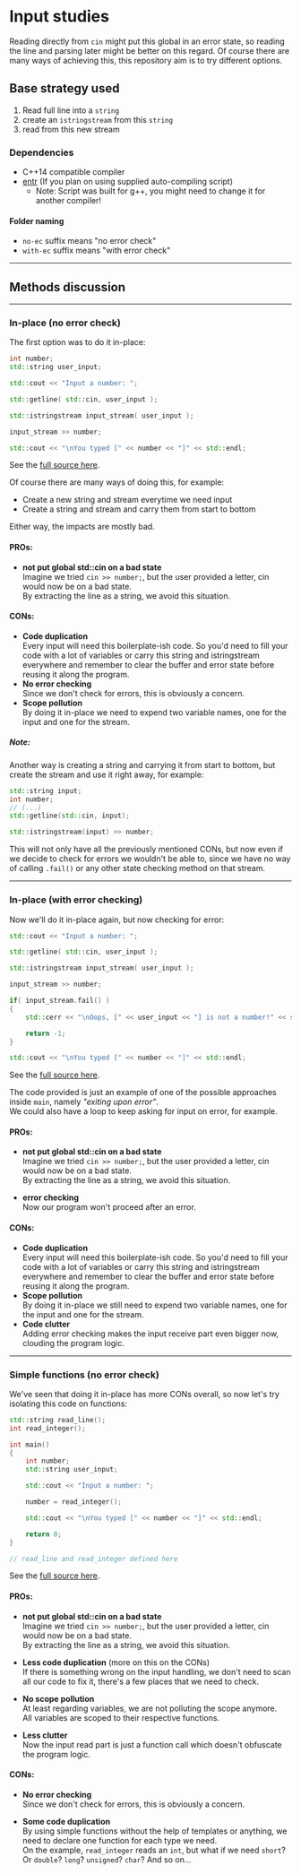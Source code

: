 # Input studies

Reading directly from `cin` might put this global in an error state, so reading the line and parsing later might be better on this regard.
Of course there are many ways of achieving this, this repository aim is to try different options.

## Base strategy used
1. Read full line into a `string`
2. create an `istringstream` from this `string`
3. read from this new stream

### Dependencies
- C++14 compatible compiler
- [entr](entrproject.org) (If you plan on using supplied auto-compiling script)
    - Note: Script was built for g++, you might need to change it for another compiler!

#### Folder naming
- `no-ec` suffix means "no error check"
- `with-ec` suffix means "with error check"

---

## Methods discussion

---

### In-place (no error check)

The first option was to do it in-place:

```cpp
int number;
std::string user_input;

std::cout << "Input a number: ";

std::getline( std::cin, user_input );

std::istringstream input_stream( user_input );

input_stream >> number;

std::cout << "\nYou typed [" << number << "]" << std::endl;
```

See the [full source here](in-place-no-ec/main.cpp).

Of course there are many ways of doing this, for example:
- Create a new string and stream everytime we need input
- Create a string and stream and carry them from start to bottom

Either way, the impacts are mostly bad.

#### PROs:

- **not put global std::cin on a bad state**<br>
  Imagine we tried `cin >> number;`, but the user provided a letter, cin would now be on a bad state.<br>
  By extracting the line as a string, we avoid this situation.

#### CONs:

- **Code duplication**<br>
  Every input will need this boilerplate-ish code. So you'd need to fill your code with a lot of variables or carry this string and istringstream everywhere and remember to clear the buffer and error state before reusing it along the program.
- **No error checking**<br>
  Since we don't check for errors, this is obviously a concern.
- **Scope pollution**<br>
  By doing it in-place we need to expend two variable names, one for the input and one for the stream.

##### Note:

Another way is creating a string and carrying it from start to bottom, but create the stream and use it right away, for example:

```cpp
std::string input;
int number;
// (...)
std::getline(std::cin, input);

std::istringstream(input) >> number;
```

This will not only have all the previously mentioned CONs, but now even if we decide to check for errors we wouldn't be able to, since we have no way of calling `.fail()` or any other state checking method on that stream.

---

### In-place (with error checking)

Now we'll do it in-place again, but now checking for error:

```cpp
std::cout << "Input a number: ";

std::getline( std::cin, user_input );

std::istringstream input_stream( user_input );

input_stream >> number;

if( input_stream.fail() )
{
    std::cerr << "\nOops, [" << user_input << "] is not a number!" << std::endl;

    return -1;
}

std::cout << "\nYou typed [" << number << "]" << std::endl;
```

See the [full source here](in-place-with-ec/main.cpp).

The code provided is just an example of one of the possible approaches inside `main`, namely *"exiting upon error"*.<br>
We could also have a loop to keep asking for input on error, for example.

#### PROs:

- **not put global std::cin on a bad state**<br>
  Imagine we tried `cin >> number;`, but the user provided a letter, cin would now be on a bad state.<br>
  By extracting the line as a string, we avoid this situation.

- **error checking**<br>
  Now our program won't proceed after an error.

#### CONs:

- **Code duplication**<br>
  Every input will need this boilerplate-ish code. So you'd need to fill your code with a lot of variables or carry this string and istringstream everywhere and remember to clear the buffer and error state before reusing it along the program.
- **Scope pollution**<br>
  By doing it in-place we still need to expend two variable names, one for the input and one for the stream.
- **Code clutter**<br>
  Adding error checking makes the input receive part even bigger now, clouding the program logic.

---

### Simple functions (no error check)
We've seen that doing it in-place has more CONs overall, so now let's try isolating this code on functions:

```cpp
std::string read_line();
int read_integer();

int main()
{
    int number;
    std::string user_input;

    std::cout << "Input a number: ";

    number = read_integer();

    std::cout << "\nYou typed [" << number << "]" << std::endl;

    return 0;
}

// read_line and read_integer defined here
```

See the [full source here](simple-functions-no-ec/main.cpp).

#### PROs:

- **not put global std::cin on a bad state**<br>
  Imagine we tried `cin >> number;`, but the user provided a letter, cin would now be on a bad state.<br>
  By extracting the line as a string, we avoid this situation.

- **Less code duplication** (more on this on the CONs)<br>
  If there is something wrong on the input handling, we don't need to scan all our code to fix it, there's a few places that we need to check.

- **No scope pollution**<br>
  At least regarding variables, we are not polluting the scope anymore.<br>
  All variables are scoped to their respective functions.

- **Less clutter**<br>
  Now the input read part is just a function call which doesn't obfuscate the program logic.

#### CONs:

- **No error checking**<br>
  Since we don't check for errors, this is obviously a concern.

- **Some code duplication**<br>
  By using simple functions without the help of templates or anything, we need to declare one function for each type we need.<br>
  On the example, `read_integer` reads an `int`, but what if we need `short`? Or `double`? `long`? `unsigned`? `char`? And so on...
